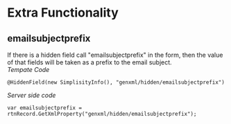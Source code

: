 # Extra Functionality

## emailsubjectprefix
If there is a hidden field call "emailsubjectprefix" in the form, then the value of that fields will be taken as a prefix to the email subject.   
*Tempate Code*
```
@HiddenField(new SimplisityInfo(), "genxml/hidden/emailsubjectprefix")
```
*Server side code*
```
var emailsubjectprefix = rtnRecord.GetXmlProperty("genxml/hidden/emailsubjectprefix");
```


